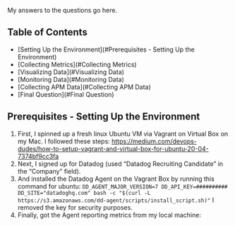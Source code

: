 My answers to the questions go here.
## Table of Contents
* [Setting Up the Environment](#Prerequisites - Setting Up the Environment)
* [Collecting Metrics](#Collecting Metrics)
* [Visualizing Data](#Visualizing Data)
* [Monitoring Data](#Monitoring Data)
* [Collecting APM Data](#Collecting APM Data)
* [Final Question](#Final Question)

## Prerequisites - Setting Up the Environment
1. First, I spinned up a fresh linux Ubuntu VM via Vagrant on Virtual Box on my Mac. I followed these steps: https://medium.com/devops-dudes/how-to-setup-vagrant-and-virtual-box-for-ubuntu-20-04-7374bf9cc3fa
2. Next, I signed up for Datadog (used “Datadog Recruiting Candidate” in the “Company” field). 
3. And installed the Datadog Agent on the  Vagrant Box by running this command for ubuntu: 
```DD_AGENT_MAJOR_VERSION=7 DD_API_KEY=########## DD_SITE="datadoghq.com" bash -c "$(curl -L https://s3.amazonaws.com/dd-agent/scripts/install_script.sh)"``` 
I removed the key for security purposes.
4. Finally, got the Agent reporting metrics from my local machine: